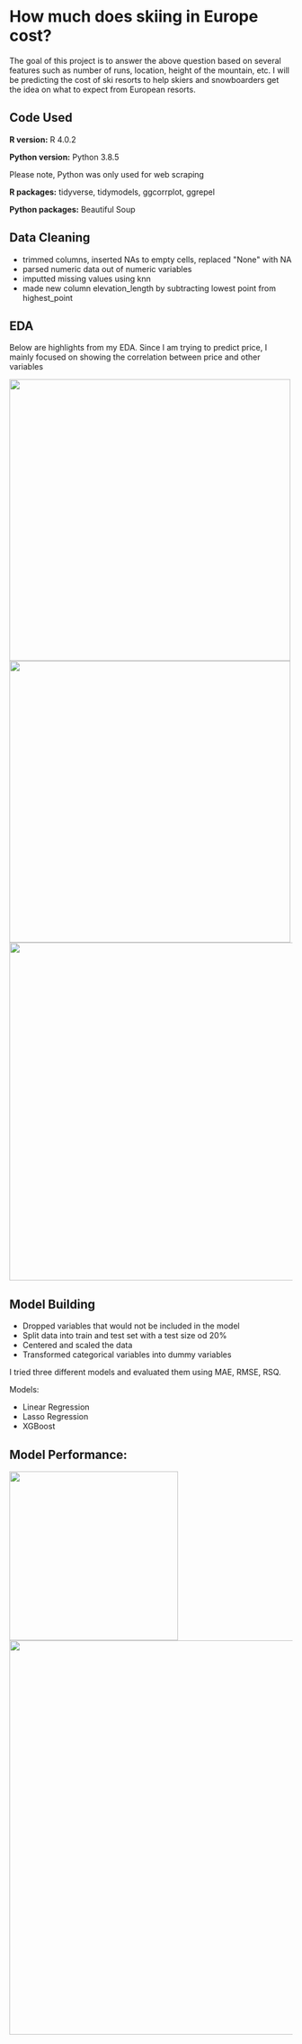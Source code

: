 # How much does skiing in Europe cost?

The goal of this project is to answer the above question based on several features such as number of runs, location, height of the mountain, etc. I will be predicting the cost of ski resorts to help skiers and snowboarders get the idea on what to expect from European resorts.

## Code Used

**R version:** R 4.0.2 

**Python version:** Python 3.8.5

Please note, Python was only used for web scraping

**R packages:** tidyverse, tidymodels, ggcorrplot, ggrepel

**Python packages:** Beautiful Soup

## Data Cleaning

- trimmed columns, inserted NAs to empty cells, replaced "None" with NA
- parsed numeric data out of numeric variables
- imputted missing values using knn
- made new column elevation_length by subtracting lowest point from highest_point

## EDA

Below are highlights from my EDA. Since I am trying to predict price, I mainly focused on showing the correlation between price and other variables

<p float="left">
  <img src="https://user-images.githubusercontent.com/65564135/102079444-04be2800-3e0d-11eb-9ed3-5419372da513.png" width = 500/>
  <img src="https://user-images.githubusercontent.com/65564135/102079450-07b91880-3e0d-11eb-869c-2f4215ab3b33.png" width = 500/>
  <img src="https://user-images.githubusercontent.com/65564135/102079446-05ef5500-3e0d-11eb-9aed-550da2827a17.png" width = 600/>
</p>

## Model Building

- Dropped variables that would not be included in the model
- Split data into train and test set with a test size od 20%
- Centered and scaled the data
- Transformed categorical variables into dummy variables

I tried three different models and evaluated them using MAE, RMSE, RSQ.

Models:

- Linear Regression
- Lasso Regression
- XGBoost

## Model Performance:

<img src="https://user-images.githubusercontent.com/65564135/102087083-51a7fb80-3e19-11eb-8923-d76935630153.jpg" width = 300/> 

<img src="https://user-images.githubusercontent.com/65564135/102079434-012aa100-3e0d-11eb-9b93-f6a7fe362321.png" width = 700/>

